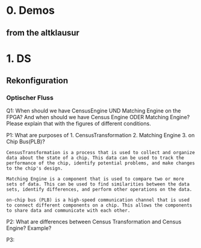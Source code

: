 
# 0. Demos

 ## from the altklausur

  ### 




# 1. DS

 ## Rekonfiguration

  ### Optischer Fluss

  Q1: When should we have CensusEngine UND Matching Engine on the FPGA? And when should we have Census Engine ODER Matching Engine? Please explain that with the figures of different conditions. 

  P1: What are purposes of 1. CensusTransformation 2. Matching Engine 3. on Chip Bus(PLB)?
   
    CensusTransformation is a process that is used to collect and organize data about the state of a chip. This data can be used to track the performance of the chip, identify potential problems, and make changes to the chip's design.
    
    Matching Engine is a component that is used to compare two or more sets of data. This can be used to find similarities between the data sets, identify differences, and perform other operations on the data.
    
    on-chip bus (PLB) is a high-speed communication channel that is used to connect different components on a chip. This allows the components to share data and communicate with each other.


  P2: What are differences between Census Transformation and Census Engine? Example?

  P3:  

  ## 

   ### 